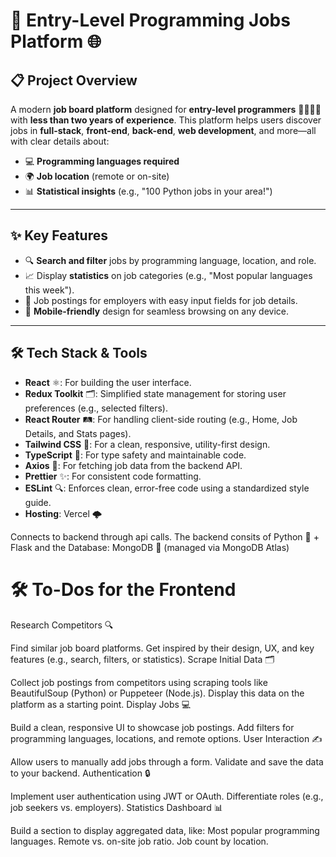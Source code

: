 # 🌟 Entry-Level Programming Jobs Platform 🌐

## 📋 **Project Overview**  
A modern **job board platform** designed for **entry-level programmers** 🧑‍💻👩‍💻 with **less than two years of experience**. This platform helps users discover jobs in **full-stack**, **front-end**, **back-end**, **web development**, and more—all with clear details about:  
- 💻 **Programming languages required**  
- 🌍 **Job location** (remote or on-site)  
- 📊 **Statistical insights** (e.g., "100 Python jobs in your area!")  

---

## ✨ **Key Features**  
- 🔍 **Search and filter** jobs by programming language, location, and role.  
- 📈 Display **statistics** on job categories (e.g., "Most popular languages this week").  
- 🏢 Job postings for employers with easy input fields for job details.  
- 📱 **Mobile-friendly** design for seamless browsing on any device.  

---
## 🛠️ **Tech Stack & Tools**  
- **React** ⚛️: For building the user interface.  
- **Redux Toolkit** 🗂️: Simplified state management for storing user preferences (e.g., selected filters).  
- **React Router** 🛤️: For handling client-side routing (e.g., Home, Job Details, and Stats pages).  
- **Tailwind CSS** 🎨: For a clean, responsive, utility-first design.  
- **TypeScript** 📘: For type safety and maintainable code.  
- **Axios** 📡: For fetching job data from the backend API.  
- **Prettier** ✨: For consistent code formatting.  
- **ESLint** 🔍: Enforces clean, error-free code using a standardized style guide.  
- **Hosting**: Vercel 🌩️ 

Connects to backend through api calls. The backend consits of Python 🐍 + Flask and the Database: MongoDB 🍃 (managed via MongoDB Atlas)




# 🛠️ To-Dos for the Frontend
Research Competitors 🔍

Find similar job board platforms.
Get inspired by their design, UX, and key features (e.g., search, filters, or statistics).
Scrape Initial Data 🗂️

Collect job postings from competitors using scraping tools like BeautifulSoup (Python) or Puppeteer (Node.js).
Display this data on the platform as a starting point.
Display Jobs 💻

Build a clean, responsive UI to showcase job postings.
Add filters for programming languages, locations, and remote options.
User Interaction ✍️

Allow users to manually add jobs through a form.
Validate and save the data to your backend.
Authentication 🔒

Implement user authentication using JWT or OAuth.
Differentiate roles (e.g., job seekers vs. employers).
Statistics Dashboard 📊

Build a section to display aggregated data, like:
Most popular programming languages.
Remote vs. on-site job ratio.
Job count by location.
